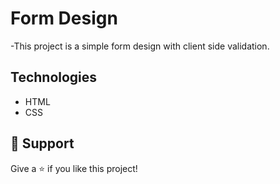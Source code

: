# Form Design

<p align="left">-This project is a simple form design with client side
validation.
</p>

## Technologies 

- HTML
- CSS

## 🤝 Support

Give a ⭐️ if you like this project!
